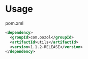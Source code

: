 # Usage

pom.xml
```xml
<dependency>
  <groupId>com.oozol</groupId>
  <artifactId>utils</artifactId>
  <version>1.1.2-RELEASE</version>
</dependency>
```